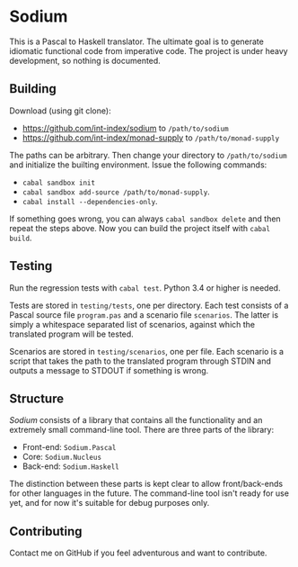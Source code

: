 # Sodium

This is a Pascal to Haskell translator. The ultimate goal is to generate
idiomatic functional code from imperative code. The project is under heavy
development, so nothing is documented.


## Building

Download (using git clone):
* https://github.com/int-index/sodium to `/path/to/sodium`
* https://github.com/int-index/monad-supply to `/path/to/monad-supply`

The paths can be arbitrary. Then change your directory to `/path/to/sodium` and
initialize the builting environment. Issue the following commands:

* `cabal sandbox init`
* `cabal sandbox add-source /path/to/monad-supply`.
* `cabal install --dependencies-only`.

If something goes wrong, you can always `cabal sandbox delete` and then repeat
the steps above. Now you can build the project itself with `cabal build`.


## Testing

Run the regression tests with `cabal test`. Python 3.4 or higher is needed.

Tests are stored in `testing/tests`, one per directory. Each test consists
of a Pascal source file `program.pas` and a scenario file `scenarios`.
The latter is simply a whitespace separated list of scenarios, against which the
translated program will be tested.

Scenarios are stored in `testing/scenarios`, one per file. Each scenario
is a script that takes the path to the translated program through STDIN
and outputs a message to STDOUT if something is wrong.


## Structure

*Sodium* consists of a library that contains all the functionality and an
extremely small command-line tool. There are three parts of the library:

* Front-end: `Sodium.Pascal`
* Core: `Sodium.Nucleus`
* Back-end: `Sodium.Haskell`

The distinction between these parts is kept clear to allow front/back-ends for
other languages in the future. The command-line tool isn't ready for use yet,
and for now it's suitable for debug purposes only.


## Contributing

Contact me on GitHub if you feel adventurous and want to contribute.
